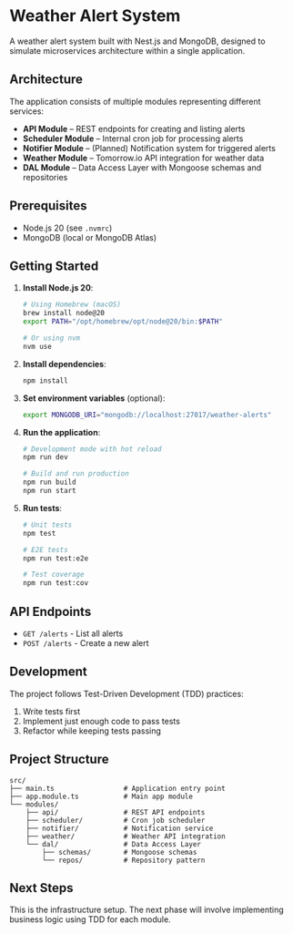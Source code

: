 # Weather Alert System

A weather alert system built with Nest.js and MongoDB, designed to simulate microservices architecture within a single application.

## Architecture

The application consists of multiple modules representing different services:

- **API Module** – REST endpoints for creating and listing alerts
- **Scheduler Module** – Internal cron job for processing alerts
- **Notifier Module** – (Planned) Notification system for triggered alerts
- **Weather Module** – Tomorrow.io API integration for weather data
- **DAL Module** – Data Access Layer with Mongoose schemas and repositories

## Prerequisites

- Node.js 20 (see `.nvmrc`)
- MongoDB (local or MongoDB Atlas)

## Getting Started

1. **Install Node.js 20**:
   ```bash
   # Using Homebrew (macOS)
   brew install node@20
   export PATH="/opt/homebrew/opt/node@20/bin:$PATH"
   
   # Or using nvm
   nvm use
   ```

2. **Install dependencies**:
   ```bash
   npm install
   ```

3. **Set environment variables** (optional):
   ```bash
   export MONGODB_URI="mongodb://localhost:27017/weather-alerts"
   ```

4. **Run the application**:
   ```bash
   # Development mode with hot reload
   npm run dev
   
   # Build and run production
   npm run build
   npm run start
   ```

5. **Run tests**:
   ```bash
   # Unit tests
   npm test
   
   # E2E tests
   npm run test:e2e
   
   # Test coverage
   npm run test:cov
   ```

## API Endpoints

- `GET /alerts` - List all alerts
- `POST /alerts` - Create a new alert

## Development

The project follows Test-Driven Development (TDD) practices:

1. Write tests first
2. Implement just enough code to pass tests
3. Refactor while keeping tests passing

## Project Structure

```
src/
├── main.ts                 # Application entry point
├── app.module.ts           # Main app module
└── modules/
    ├── api/                # REST API endpoints
    ├── scheduler/          # Cron job scheduler
    ├── notifier/           # Notification service
    ├── weather/            # Weather API integration
    └── dal/                # Data Access Layer
        ├── schemas/        # Mongoose schemas
        └── repos/          # Repository pattern
```

## Next Steps

This is the infrastructure setup. The next phase will involve implementing business logic using TDD for each module.
